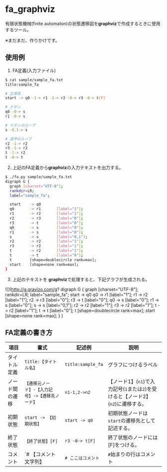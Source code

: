 # fa_graphviz
有限状態機械(finite automaton)の状態遷移図を**graphviz**で作成するときに使用するツール。

※まだまだ、作りかけです。



## 使用例

1. FA定義(入力ファイル)

```bash
$ cat sample/sample_fa.txt
title:sample_fa

# 正常系
start -> q0 -1-> r1 -1-> r2 -0-> r3 -0-> t[F]

# ドボン
q0 -0-> s
r1 -0-> s

# ドボンのループ
s -0,1-> s

# 途中のループ
r2 -1-> r2
r3 -1-> r2
t -1-> r2
t -0-> t
```
2. 上記のFA定義から**graphviz**の入力テキストを出力する。
```bash
$ ./fa.py sample/sample_fa.txt
digraph G {
  graph [charset="UTF-8"];
  rankdir=LR;
  label="sample_fa";

  start    -> q0
  q0       -> r1       [label="1"];
  r1       -> r2       [label="1"];
  r2       -> r3       [label="0"];
  r3       -> t        [label="0"];
  q0       -> s        [label="0"];
  r1       -> s        [label="0"];
  s        -> s        [label="0,1"];
  r2       -> r2       [label="1"];
  r3       -> r2       [label="1"];
  t        -> r2       [label="1"];
  t        -> t        [label="0"];
  t        [shape=doublecircle rank=max];
  start    [shape=none rank=max];
}
```
3. 上記のテキストを **graphviz**で処理すると、下記グラフが生成される。

![](http://g.gravizo.com/g? digraph G {   graph [charset="UTF-8"];   rankdir=LR;   label="sample_fa";    start    -> q0   q0       -> r1       [label="1"];   r1       -> r2       [label="1"];   r2       -> r3       [label="0"];   r3       -> t        [label="0"];   q0       -> s        [label="0"];   r1       -> s        [label="0"];   s        -> s        [label="0,1"];   r2       -> r2       [label="1"];   r3       -> r2       [label="1"];   t        -> r2       [label="1"];   t        -> t        [label="0"];   t        [shape=doublecircle rank=max];   start    [shape=none rank=max]; } )

## FA定義の書き方



| 項目            | 書式                    | 記述例             | 説明                    |
| --------------- | ----------------------- | ------------------ | ----------------------- |
| タイトル定義    | `title:【タイトル名】`  |`title:sample_fa`   | グラフにつけるラベル    |
| ノード間の遷移  | `【遷移元ノード】-【入力記号】->【遷移先ノード】` | `n1-1,2->n2` | 【ノード1】(`n1`)で入力記号(`1`または`2`)を受けると【ノード2】(`n2`)に遷移する。 |
| 初期状態        | `start -> 【初期状態】` | `start -> q0`      | 初期状態ノードは`start`の遷移先として記述する。|
| 終了状態        | `【終了状態】[F]`       | `r3 -0-> t[F]`     | 終了状態のノードには[F]をつける。 |
| コメント        | `# 【コメント文字列】   | `# ここはコメント` | `#`始まりの行はコメント |

